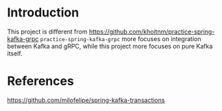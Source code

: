 # Introduction
This project is different from https://github.com/khoitnm/practice-spring-kafka-grpc
`practice-spring-kafka-grpc` more focuses on integration between Kafka and gRPC, while this project more focuses on pure Kafka itself.

# References
https://github.com/milofelipe/spring-kafka-transactions
  